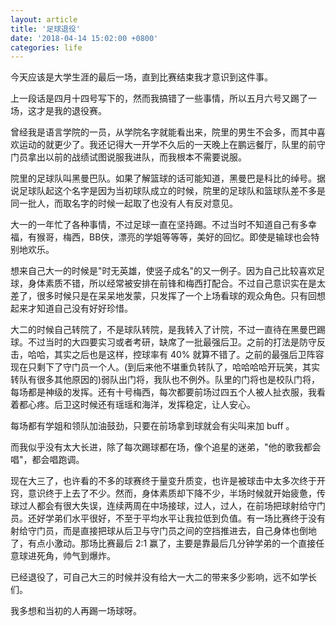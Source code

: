 ```yaml
---
layout: article
title: '足球退役'
date: '2018-04-14 15:02:00 +0800'
categories: life
---
```


今天应该是大学生涯的最后一场，直到比赛结束我才意识到这件事。

上一段话是四月十四号写下的，然而我搞错了一些事情，所以五月六号又踢了一场，这才是我的退役赛。

曾经我是语言学院的一员，从学院名字就能看出来，院里的男生不会多，而其中喜欢运动的就更少了。我还记得大一开学不久后的一天晚上在鹏远餐厅，队里的前守门员拿出以前的战绩试图说服我进队，而我根本不需要说服。

院里的足球队叫黑曼巴队。如果了解篮球的话可能知道，黑曼巴是科比的绰号。据说足球队起这个名字是因为当初球队成立的时候，院里的足球队和篮球队差不多是同一批人，而取名字的时候一起取了也没有人有反对意见。

大一的一年忙了各种事情，不过足球一直在坚持踢。不过当时不知道自己有多幸福，有猴哥，梅西，BB侠，漂亮的学姐等等等，美好的回忆。即使是输球也会特别地欢乐。

想来自己大一的时候是"时无英雄，使竖子成名"的又一例子。因为自己比较喜欢足球，身体素质不错，所以经常被安排在前锋和梅西打配合。不过自己意识实在是太差了，很多时候只是在呆呆地发蒙，只发挥了一个上场看球的观众角色。只有回想起来才知道自己没有好好珍惜。

大二的时候自己转院了，不是球队转院，是我转入了计院，不过一直待在黑曼巴踢球。不过当时的大四要实习或者考研，缺席了一批最强后卫。之前的打法是防守反击，哈哈，其实之后也是这样，控球率有 40% 就算不错了。之前的最强后卫阵容现在只剩下了守门员一个人。(到后来他不堪重负转队了，哈哈哈哈开玩笑，其实转队有很多其他原因的)弱队出门将，我队也不例外。队里的门将也是校队门将，每场都是神级的发挥。还有十号梅西，每次都要前场过四五个人被人扯衣服，我看着都心疼。后卫这时候还有瑶瑶和海洋，发挥稳定，让人安心。

每场都有学姐和领队加油鼓劲，只要在前场拿到球就会有尖叫来加 buff 。

而我似乎没有太大长进，除了每次踢球都在场，像个追星的迷弟，"他的歌我都会唱"，都会唱跑调。

现在大三了，也许看的不多的球赛终于量变升质变，也许是被球击中太多次终于开窍，意识终于上去了不少。然而，身体素质却下降不少，半场时候就开始疲惫，传球过人都会有很大失误，连续两周在中场接球，过人，过人，在前场把球射给守门员。还好学弟们水平很好，不至于平均水平让我拉低到负值。有一场比赛终于没有射给守门员，而是直接把球从后卫与守门员之间的空挡推进去，自己身体也倒地了，有点小激动。那场比赛最后 2:1 赢了，主要是靠最后几分钟学弟的一个直接任意球进死角，帅气到爆炸。

已经退役了，可自己大三的时候并没有给大一大二的带来多少影响，远不如学长们。

我多想和当初的人再踢一场球呀。
